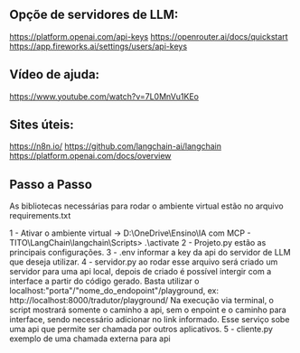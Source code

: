 ## Opçõe de servidores de LLM:
https://platform.openai.com/api-keys
https://openrouter.ai/docs/quickstart
https://app.fireworks.ai/settings/users/api-keys

## Vídeo de ajuda:
https://www.youtube.com/watch?v=7L0MnVu1KEo

## Sites úteis:
https://n8n.io/
https://github.com/langchain-ai/langchain
https://platform.openai.com/docs/overview


## Passo a Passo

As bibliotecas necessárias para rodar o ambiente virtual estão no arquivo requirements.txt

1 - Ativar o ambiente virtual ->  D:\OneDrive\Ensino\IA com MCP - TITO\LangChain\langchain\Scripts> .\activate
2 - Projeto.py estão as principais configurações.
3 - .env informar a key da api do servidor de LLM que deseja utilizar. 
4 - servidor.py ao rodar esse arquivo será criado um servidor para uma api local, depois de criado é possível intergir com a interface a partir do código gerado. 
	Basta utilizar o localhost:"porta"/"nome_do_endopoint"/playground, ex: http://localhost:8000/tradutor/playground/
	Na execução via terminal, o script mostrará somente o caminho a api, sem o enpoint e o caminho para interface, sendo necessário adicionar no link informado.
	Esse serviço sobe uma api que permite ser chamada por outros aplicativos.
5 - cliente.py exemplo de uma chamada externa para api
